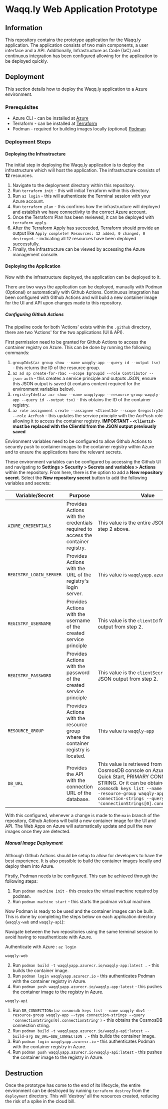 # Waqq.ly Web Application Prototype

## Information

This repository contains the prototype application for the Waqq.ly application. The application consists of two main components, a user interface and a API. Additionally, Infrastructure as Code (IaC) and continuous integration has been configured allowing for the application to be deployed quickly.

## Deployment

This section details how to deploy the Waqq.ly application to a Azure environment.

### Prerequisites

- Azure CLI - can be installed at [Azure](https://learn.microsoft.com/en-us/cli/azure/)
- Terraform - can be installed at [Terraform](https://developer.hashicorp.com/terraform/install)
- Podman - required for building images locally (optional) [Podman](https://podman.io/docs/installation)

### Deployment Steps

#### Deploying the Infrastructure

The initial step in deploying the Waqq.ly application is to deploy the infrastructure which will host the application. The infrastructure consists of **12** resources.

1. Navigate to the deployment directory within this repository.
2. Run `terraform init` - this will initial Terraform within this directory.
3. Run `az login` - this will authenticate the Terminal session with your Azure account.
4. Run `terraform plan` - this confirms how the infrastructure will deployed and establish we have connectivity to the correct Azure account.
5. Once the Terraform Plan has been reviewed, it can be deployed with `terraform apply`.
6. After the Terraform Apply has succeeded, Terraform should provide an output like `Apply complete! Resources: 12 added, 0 changed, 0 destroyed.` - indicating all 12 resources have been deployed successfully.
7. Finally, the infrastructure can be viewed by accessing the Azure management console.

#### Deploying the Application

Now with the infrastructure deployed, the application can be deployed to it.

There are two ways the application can be deployed, manually with Podman (Optional) or automatically with Github Actions. Continuous integration has been configured with Github Actions and will build a new container image for the UI and API upon changes made to this repository.

##### Configuring Github Actions

The pipeline code for both 'Actions' exists within the `.github` directory, there are two 'Actions' for the two applications (UI & API).

First permission need to be granted for Github Actions to access the container registry on Azure. This can be done by running the following commands:

1. `groupId=$(az group show --name waqqly-app --query id --output tsv)` - this returns the ID of the resource group.
2. `az ad sp create-for-rbac --scope $groupId --role Contributor --json-auth` - this creates a service principle and outputs JSON, ensure this JSON output is saved (it contains content required for the environment variables below).
3. `registryId=$(az acr show --name waqqlyapp --resource-group waqqly-app --query id --output tsv)` - this obtains the ID of the container registry.
4. `az role assignment create --assignee <ClientId> --scope $registryId --role AcrPush` - this updates the service principle with the AcrPush role allowing it to access the container registry. **IMPORTANT - `<ClientId>` must be replaced with the ClientId from the JSON output previously saved**

Environment variables need to be configured to allow Github Actions to securely push to container images to the container registry within Azure and to ensure the applications have the relevant secrets.

These environment variables can be configured by accessing the Github UI and navigating to **Settings > Security > Secrets and variables > Actions** within the repository. From here, there is the option to add a **New repository secret**. Select the **New repository secret** button to add the following variables and secrets:

| Variable/Secret         | Purpose                                                                           | Value                                                                                                                                                                                                                                                                                 |
| ----------------------- | --------------------------------------------------------------------------------- | ------------------------------------------------------------------------------------------------------------------------------------------------------------------------------------------------------------------------------------------------------------------------------------- |
| `AZURE_CREDENTIALS`     | Provides Actions with the credentials required to access the container registry.  | This value is the entire JSON output from step 2 above.                                                                                                                                                                                                                               |
| `REGISTRY_LOGIN_SERVER` | Provides Actions with the URL of the registry's login server.                     | This value is `waqqlyapp.azurecr.io`                                                                                                                                                                                                                                                  |
| `REGISTRY_USERNAME`     | Provides Actions with the username of the created service principle               | This value is the `clientId` from the JSON output from step 2.                                                                                                                                                                                                                        |
| `REGISTRY_PASSWORD`     | Provides Actions with the password of the created service principle               | This value is the `clientSecret` from the JSON output from step 2.                                                                                                                                                                                                                    |
| `RESOURCE_GROUP`        | Provides Actions with the resource group where the container registry is located. | This value is `waqqly-app`                                                                                                                                                                                                                                                            |
| `DB_URL`                | Provides the API with the connection URL of the database.                         | This value is retrieved from the CosmosDB console on Azure, under Quick Start, PRIMARY CONNECTION STRING. Or it can be obtained with `az cosmosdb keys list --name waqqly-dbv1 --resource-group waqqly-app --type connection-strings --query 'connectionStrings[0].connectionString'` |

With this configured, whenever a change is made to the `main` branch of the repository, Github Actions will build a new container image for the UI and API. The Web Apps on Azure will automatically update and pull the new images once they are detected.

##### Manual Image Deployment

Although Github Actions should be setup to allow for developers to have the best experience. It is also possible to build the container images locally and deploy them into Azure.

Firstly, Podman needs to be configured. This can be achieved through the following steps:

1. Run `podman machine init` - this creates the virtual machine required by podman.
2. Run `podman machine start` - this starts the podman virtual machine.

Now Podman is ready to be used and the container images can be built. This is done by completing the steps below on each application directory (`waqqly-web` and `waqqly-api`):

Navigate between the two repositories using the same terminal session to avoid having to reauthenticate with Azure.

Authenticate with Azure : `az login`

`waqqly-web`

2. Run `podman build -t waqqlyapp.azurecr.io/waqqly-app:latest .` - this builds the container image.
3. Run `podman login waqqlyapp.azurecr.io` - this authenticates Podman with the container registry in Azure.
4. Run `podman push waqqlyapp.azurecr.io/waqqly-app:latest` - this pushes the container image to the registry in Azure.

`waqqly-api`

1. Run `DB_CONNECTION=(az cosmosdb keys list --name waqqly-dbv1 --resource-group waqqly-app --type connection-strings --query 'connectionStrings[0].connectionString')` - this obtains the CosmosDB connection string.
2. Run `podman build -t waqqlyapp.azurecr.io/waqqly-api:latest --build-arg DB_URL=$DB_CONNECTION .` - this builds the container image.
3. Run `podman login waqqlyapp.azurecr.io` - this authenticates Podman with the container registry in Azure.
4. Run `podman push waqqlyapp.azurecr.io/waqqly-api:latest` - this pushes the container image to the registry in Azure.

## Destruction

Once the prototype has come to the end of its lifecycle, the entire environment can be destroyed by running `terraform destroy` from the `deployment` directory. This will 'destroy' all the resources created, reducing the risk of a spike in the cloud bill.

